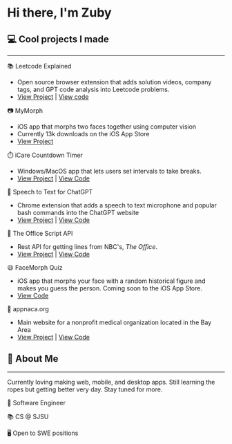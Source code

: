 # Hi there, I'm Zuby

## 💻 Cool projects I made

---

📚 Leetcode Explained
- Open source browser extension that adds solution videos, company tags, and GPT code analysis into Leetcode problems.
- [View Project](https://chrome.google.com/webstore/detail/leetcode-explained/cofoinjfjcpgcjiinjhcpomcjoalijbe) | [View code](https://github.com/zubyj/leetcode-explained)

📷 MyMorph
- iOS app that morphs two faces together using computer vision
- Currently 13k downloads on the iOS App Store
- [View Project](https://apps.apple.com/us/app/mymorph/id1554421298)

⏱️ iCare Countdown Timer
- Windows/MacOS app that lets users set intervals to take breaks.
- [View Project](https://icaretimer.com/) | [View Code](https://github.com/icare-app)

🎤 Speech to Text for ChatGPT
- Chrome extension that adds a speech to text microphone and popular bash commands into the ChatGPT website
- [View Project](https://chrome.google.com/webstore/detail/speech-to-text-for-chatgp/kplchkeabimhnpklakhhocnhegidpcel?hl=en&authuser=1) | [View Code](https://github.com/zubyj/speech-to-text-for-chatgpt)

💼 The Office Script API
- Rest API for getting lines from NBC's, _The Office_.
- [View Project](https://theofficescript.com/) | [View Code](https://github.com/zubyj/the-office-api)

😃 FaceMorph Quiz
- iOS app that morphs your face with a random historical figure and makes you guess the person. Coming soon to the iOS App Store.
- [View Code](https://github.com/zubyj/facemorph-quiz)

🏥 appnaca.org
- Main website for a nonprofit medical organization located in the Bay Area
- [View Project](https://appnaca.org) | [View Code](https://github.com/zubyj/appnaca.org)


## 💬 About Me

---

Currently loving making web, mobile, and desktop apps. Still learning the ropes but getting better very day. Stay tuned for more.

🤔 Software Engineer

📚 CS @ SJSU

🖥️ Open to SWE positions

<!--
**zubyj/zubyj** is a ✨ _special_ ✨ repository because its `README.md` (this file) appears on your GitHub profile.

Here are some ideas to get you started:

- 🔭 I’m currently working on ...
- 🌱 I’m currently learning ...
- 👯 I’m looking to collaborate on ...
- 🤔 I’m looking for help with ...
- 💬 Ask me about ...
- 📫 How to reach me: ...
- 😄 Pronouns: ...
- ⚡ Fun fact: ...
-->
